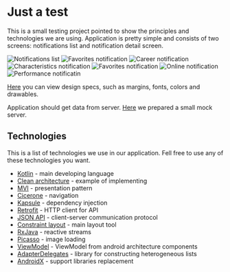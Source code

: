 # Just a test

This is a small testing project pointed to show the principles and technologies we are using. Application is pretty simple and consists of two screens: notifications list and notification detail screen.

![Notifications list](https://raw.githubusercontent.com/scraplesh/just-a-test/82794ca955e55dee8960e18552955ec68dfb82ba/resources/Notifications.png) ![Favorites notification](https://github.com/scraplesh/just-a-test/blob/master/resources/Favorites%20notification.png?raw=true)   ![Career notification](https://github.com/scraplesh/just-a-test/blob/82794ca955e55dee8960e18552955ec68dfb82ba/resources/Career%20notification.png?raw=true) ![Characteristics notification](https://github.com/scraplesh/just-a-test/blob/82794ca955e55dee8960e18552955ec68dfb82ba/resources/Characteristics%20notification.png?raw=true)
 ![Favorites notification](https://github.com/scraplesh/just-a-test/blob/82794ca955e55dee8960e18552955ec68dfb82ba/resources/Contacts%20notification.png?raw=true) ![Online notification](https://github.com/scraplesh/just-a-test/blob/82794ca955e55dee8960e18552955ec68dfb82ba/resources/Online%20notification.png?raw=true) ![Performance notificatin](https://github.com/scraplesh/just-a-test/blob/82794ca955e55dee8960e18552955ec68dfb82ba/resources/Performance%20notification.png?raw=true)

[Here](https://app.sympli.io/p/a9dda454b874d81773afa1ae3177dd84540ba3ebc5) you can view design specs, such as margins, fonts, colors and drawables.

Application should get data from server. [Here](https://justtest11.docs.apiary.io/#) we prepared a small mock server.

## Technologies
This is a list of technologies we use in our application. Fell free to use any of these technologies you want.

 - [Kotlin](https://kotlinlang.org/docs/reference/) - main developing language
 - [Clean architecture](https://proandroiddev.com/a-guided-tour-inside-a-clean-architecture-code-base-48bb5cc9fc97) - example of implementing
 - [MVI](http://hannesdorfmann.com/android/mosby3-mvi-1) - presentation pattern
 - [Cicerone](https://github.com/terrakok/Cicerone) - navigation
 - [Kapsule](https://traversal.space/kapsule/) - dependency injection
 - [Retrofit](https://square.github.io/retrofit/) - HTTP client for API
 - [JSON API](https://jsonapi.org/) - client-server communication protocol
 - [Constraint layout](https://developer.android.com/training/constraint-layout/) - main layout tool
 - [RxJava](https://github.com/ReactiveX/RxJava) - reactive streams
 - [Picasso](http://square.github.io/picasso/) - image loading
- [ViewModel](https://developer.android.com/topic/libraries/architecture/viewmodel) - ViewModel from android architecture components
- [AdapterDelegates](https://github.com/sockeqwe/AdapterDelegates) - library for constructing heterogeneous lists
- [AndroidX](https://developer.android.com/jetpack/androidx/) - support libraries replacement
<!--stackedit_data:
eyJoaXN0b3J5IjpbOTQxMTEwNTcsLTIwNDkxNTI0MzcsMTcwMD
gwODk0LDEwNjE5MjQwMTMsMzcwNjA2OTY3LC05MTU5NDc1NTcs
LTE5ODA0OTU5ODUsMzc2MDEzMDAzLDM1OTYyMTM0MSwtMTY4Nz
I3NDE4MF19
-->